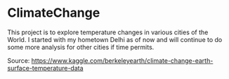 # ClimateChange

This project is to explore temperature changes in various cities of the World. I started with my hometown Delhi as of now and will continue to do some more analysis for other cities if time permits.

Source: https://www.kaggle.com/berkeleyearth/climate-change-earth-surface-temperature-data

